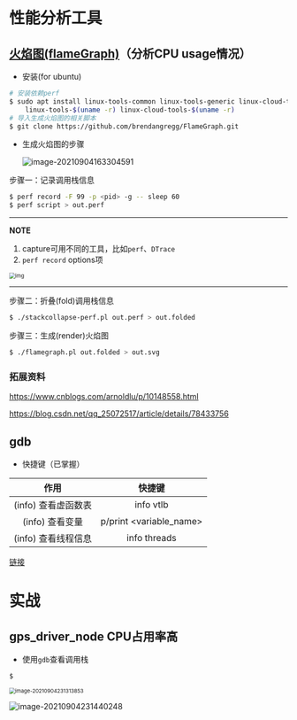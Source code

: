 # 性能分析工具

## [火焰图(flameGraph)](https://github.com/brendangregg/FlameGraph)（分析CPU usage情况）

- 安装(for ubuntu)

```bash
# 安装依赖perf
$ sudo apt install linux-tools-common linux-tools-generic linux-cloud-tools-generic \
	linux-tools-$(uname -r) linux-cloud-tools-$(uname -r)
# 导入生成火焰图的相关脚本
$ git clone https://github.com/brendangregg/FlameGraph.git
```

- 生成火焰图的步骤

  ![image-20210904163304591](https://natsu-akatsuki.oss-cn-guangzhou.aliyuncs.com/img/image-20210904163304591.png)

步骤一：记录调用栈信息

```bash
$ perf record -F 99 -p <pid> -g -- sleep 60
$ perf script > out.perf
```

---

**NOTE**

1. capture可用不同的工具，比如`perf`、`DTrace`
2. `perf record` options项

<img src="https://natsu-akatsuki.oss-cn-guangzhou.aliyuncs.com/img/rW2spgg55hXiLfqw.png!thumbnail" alt="img" style="zoom:67%;" />

---

步骤二：折叠(fold)调用栈信息

```bash
$ ./stackcollapse-perf.pl out.perf > out.folded
```

步骤三：生成(render)火焰图

```bash
$ ./flamegraph.pl out.folded > out.svg
```

### 拓展资料

https://www.cnblogs.com/arnoldlu/p/10148558.html

https://blog.csdn.net/qq_25072517/article/details/78433756



## gdb

- 快捷键（已掌握）

|        作用         |         快捷键          |
| :-----------------: | :---------------------: |
| (info) 查看虚函数表 |        info vtlb        |
|   (info) 查看变量   | p/print <variable_name> |
| (info) 查看线程信息 |      info threads       |

[链接](../pdf资料/cheatsheet/GDBCheatSheet.pdf)



# 实战

## gps_driver_node CPU占用率高

- 使用`gdb`查看调用栈

```promt bash
$ 
```





<img src="https://natsu-akatsuki.oss-cn-guangzhou.aliyuncs.com/img/image-20210904231313853.png" alt="image-20210904231313853" style="zoom:67%;" />

![image-20210904231440248](https://natsu-akatsuki.oss-cn-guangzhou.aliyuncs.com/img/image-20210904231440248.png)
